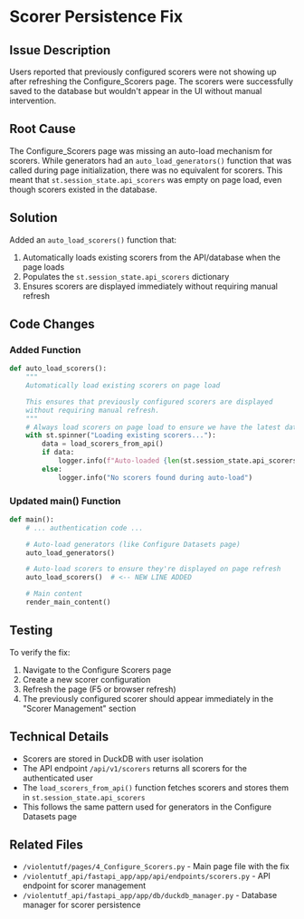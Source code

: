 # Scorer Persistence Fix

## Issue Description
Users reported that previously configured scorers were not showing up after refreshing the Configure_Scorers page. The scorers were successfully saved to the database but wouldn't appear in the UI without manual intervention.

## Root Cause
The Configure_Scorers page was missing an auto-load mechanism for scorers. While generators had an `auto_load_generators()` function that was called during page initialization, there was no equivalent for scorers. This meant that `st.session_state.api_scorers` was empty on page load, even though scorers existed in the database.

## Solution
Added an `auto_load_scorers()` function that:
1. Automatically loads existing scorers from the API/database when the page loads
2. Populates the `st.session_state.api_scorers` dictionary
3. Ensures scorers are displayed immediately without requiring manual refresh

## Code Changes

### Added Function
```python
def auto_load_scorers():
    """
    Automatically load existing scorers on page load

    This ensures that previously configured scorers are displayed
    without requiring manual refresh.
    """
    # Always load scorers on page load to ensure we have the latest data
    with st.spinner("Loading existing scorers..."):
        data = load_scorers_from_api()
        if data:
            logger.info(f"Auto-loaded {len(st.session_state.api_scorers)} scorers")
        else:
            logger.info("No scorers found during auto-load")
```

### Updated main() Function
```python
def main():
    # ... authentication code ...

    # Auto-load generators (like Configure Datasets page)
    auto_load_generators()

    # Auto-load scorers to ensure they're displayed on page refresh
    auto_load_scorers()  # <-- NEW LINE ADDED

    # Main content
    render_main_content()
```

## Testing
To verify the fix:

1. Navigate to the Configure Scorers page
2. Create a new scorer configuration
3. Refresh the page (F5 or browser refresh)
4. The previously configured scorer should appear immediately in the "Scorer Management" section

## Technical Details
- Scorers are stored in DuckDB with user isolation
- The API endpoint `/api/v1/scorers` returns all scorers for the authenticated user
- The `load_scorers_from_api()` function fetches scorers and stores them in `st.session_state.api_scorers`
- This follows the same pattern used for generators in the Configure Datasets page

## Related Files
- `/violentutf/pages/4_Configure_Scorers.py` - Main page file with the fix
- `/violentutf_api/fastapi_app/app/api/endpoints/scorers.py` - API endpoint for scorer management
- `/violentutf_api/fastapi_app/app/db/duckdb_manager.py` - Database manager for scorer persistence
